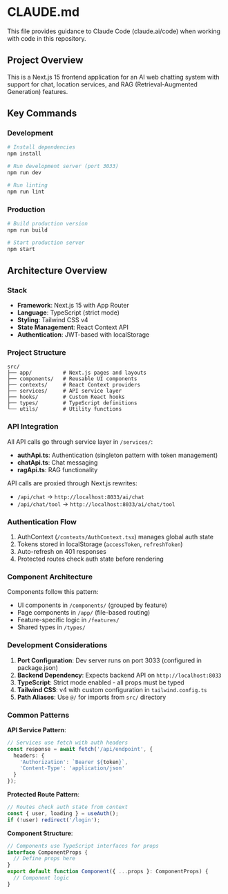 # CLAUDE.md

This file provides guidance to Claude Code (claude.ai/code) when working with code in this repository.

## Project Overview

This is a Next.js 15 frontend application for an AI web chatting system with support for chat, location services, and RAG (Retrieval-Augmented Generation) features.

## Key Commands

### Development
```bash
# Install dependencies
npm install

# Run development server (port 3033)
npm run dev

# Run linting
npm run lint
```

### Production
```bash
# Build production version
npm run build

# Start production server
npm start
```

## Architecture Overview

### Stack
- **Framework**: Next.js 15 with App Router
- **Language**: TypeScript (strict mode)
- **Styling**: Tailwind CSS v4
- **State Management**: React Context API
- **Authentication**: JWT-based with localStorage

### Project Structure
```
src/
├── app/          # Next.js pages and layouts
├── components/   # Reusable UI components
├── contexts/     # React Context providers
├── services/     # API service layer
├── hooks/        # Custom React hooks
├── types/        # TypeScript definitions
└── utils/        # Utility functions
```

### API Integration

All API calls go through service layer in `/services/`:
- **authApi.ts**: Authentication (singleton pattern with token management)
- **chatApi.ts**: Chat messaging 
- **ragApi.ts**: RAG functionality

API calls are proxied through Next.js rewrites:
- `/api/chat` → `http://localhost:8033/ai/chat`
- `/api/chat/tool` → `http://localhost:8033/ai/chat/tool`

### Authentication Flow

1. AuthContext (`/contexts/AuthContext.tsx`) manages global auth state
2. Tokens stored in localStorage (`accessToken`, `refreshToken`)
3. Auto-refresh on 401 responses
4. Protected routes check auth state before rendering

### Component Architecture

Components follow this pattern:
- UI components in `/components/` (grouped by feature)
- Page components in `/app/` (file-based routing)
- Feature-specific logic in `/features/`
- Shared types in `/types/`

### Development Considerations

1. **Port Configuration**: Dev server runs on port 3033 (configured in package.json)
2. **Backend Dependency**: Expects backend API on `http://localhost:8033`
3. **TypeScript**: Strict mode enabled - all props must be typed
4. **Tailwind CSS**: v4 with custom configuration in `tailwind.config.ts`
5. **Path Aliases**: Use `@/` for imports from `src/` directory

### Common Patterns

**API Service Pattern**:
```typescript
// Services use fetch with auth headers
const response = await fetch('/api/endpoint', {
  headers: {
    'Authorization': `Bearer ${token}`,
    'Content-Type': 'application/json'
  }
});
```

**Protected Route Pattern**:
```typescript
// Routes check auth state from context
const { user, loading } = useAuth();
if (!user) redirect('/login');
```

**Component Structure**:
```typescript
// Components use TypeScript interfaces for props
interface ComponentProps {
  // Define props here
}
export default function Component({ ...props }: ComponentProps) {
  // Component logic
}
```